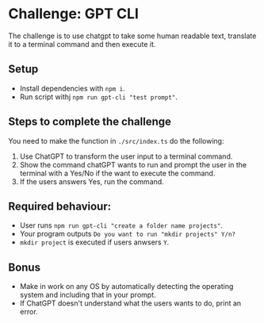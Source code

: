 # Challenge: GPT CLI
The challenge is to use chatgpt to take some human readable text, translate it to a terminal command and then execute it.

## Setup
- Install dependencies with `npm i`.
- Run script withj `npm run gpt-cli "test prompt"`.

## Steps to complete the challenge

You need to make the function in `./src/index.ts` do the following:
   1. Use ChatGPT to transform the user input to a terminal command.
   2. Show the command chatGPT wants to run and prompt the user in the terminal with a Yes/No if the want to execute the command.
   3. If the users answers Yes, run the command.

## Required behaviour:
- User runs `npm run gpt-cli "create a folder name projects"`.
- Your program outputs `Do you want to run "mkdir projects" Y/n? `
- `mkdir project` is executed if users anwsers `Y`.


## Bonus 
- Make in work on any OS by automatically detecting the operating system and including that in your prompt.
- If ChatGPT doesn't understand what the users wants to do, print an error.
